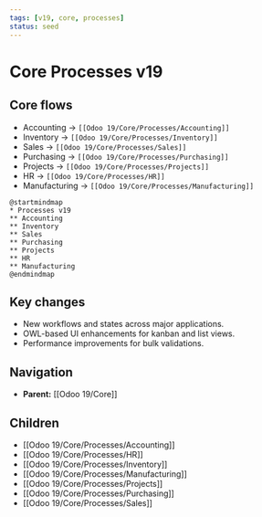 ```yaml
---
tags: [v19, core, processes]
status: seed
---
```

# Core Processes v19

## Core flows
- Accounting -> `[[Odoo 19/Core/Processes/Accounting]]`
- Inventory -> `[[Odoo 19/Core/Processes/Inventory]]`
- Sales -> `[[Odoo 19/Core/Processes/Sales]]`
- Purchasing -> `[[Odoo 19/Core/Processes/Purchasing]]`
- Projects -> `[[Odoo 19/Core/Processes/Projects]]`
- HR -> `[[Odoo 19/Core/Processes/HR]]`
- Manufacturing -> `[[Odoo 19/Core/Processes/Manufacturing]]`

```plantuml
@startmindmap
* Processes v19
** Accounting
** Inventory
** Sales
** Purchasing
** Projects
** HR
** Manufacturing
@endmindmap
```

## Key changes
- New workflows and states across major applications.
- OWL-based UI enhancements for kanban and list views.
- Performance improvements for bulk validations.


## Navigation
- **Parent:** [[Odoo 19/Core]]


## Children
- [[Odoo 19/Core/Processes/Accounting]]
- [[Odoo 19/Core/Processes/HR]]
- [[Odoo 19/Core/Processes/Inventory]]
- [[Odoo 19/Core/Processes/Manufacturing]]
- [[Odoo 19/Core/Processes/Projects]]
- [[Odoo 19/Core/Processes/Purchasing]]
- [[Odoo 19/Core/Processes/Sales]]